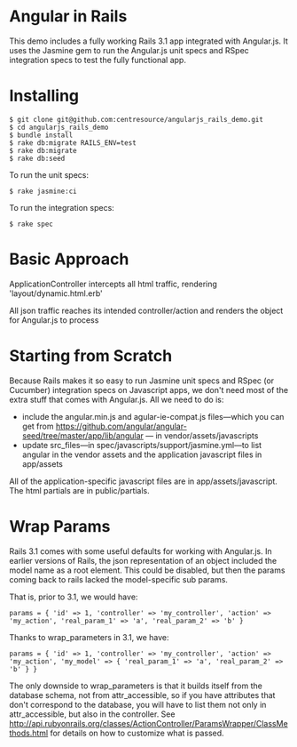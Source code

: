 Angular in Rails
================

This demo includes a fully working Rails 3.1 app integrated with Angular.js. It uses the Jasmine gem to run the Angular.js unit specs and RSpec integration specs to test the fully functional app.


Installing
==========

    $ git clone git@github.com:centresource/angularjs_rails_demo.git
    $ cd angularjs_rails_demo
    $ bundle install
    $ rake db:migrate RAILS_ENV=test
    $ rake db:migrate
    $ rake db:seed

To run the unit specs:

    $ rake jasmine:ci

To run the integration specs:

    $ rake spec


Basic Approach
==============

ApplicationController intercepts all html traffic, rendering 'layout/dynamic.html.erb'

All json traffic reaches its intended controller/action and renders the object for Angular.js to process


Starting from Scratch
=====================

Because Rails makes it so easy to run Jasmine unit specs and RSpec (or Cucumber) integration specs on Javascript apps, we don't need most of the extra stuff that comes with Angular.js. All we need to do is:

* include the angular.min.js and agular-ie-compat.js files—which you can get from https://github.com/angular/angular-seed/tree/master/app/lib/angular — in vendor/assets/javascripts
* update src_files—in spec/javascripts/support/jasmine.yml—to list angular in the vendor assets and the application javascript files in app/assets

All of the application-specific javascript files are in app/assets/javascript. The html partials are in public/partials.


Wrap Params
===========

Rails 3.1 comes with some useful defaults for working with Angular.js. In earlier versions of Rails, the json representation of an object included the model name as a root element. This could be disabled, but then the params coming back to rails lacked the model-specific sub params.

That is, prior to 3.1, we would have:

    params = { 'id' => 1, 'controller' => 'my_controller', 'action' => 'my_action', 'real_param_1' => 'a', 'real_param_2' => 'b' }

Thanks to wrap_parameters in 3.1, we have:

    params = { 'id' => 1, 'controller' => 'my_controller', 'action' => 'my_action', 'my_model' => { 'real_param_1' => 'a', 'real_param_2' => 'b' } }

The only downside to wrap_parameters is that it builds itself from the database schema, not from attr_accessible, so if you have attributes that don't correspond to the database, you will have to list them not only in attr_accessible, but also in the controller. See http://api.rubyonrails.org/classes/ActionController/ParamsWrapper/ClassMethods.html for details on how to customize what is passed.

